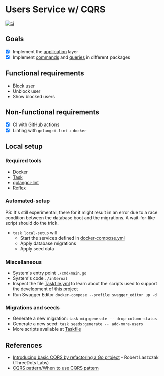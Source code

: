 # Users Service w/ CQRS

[![ci](https://github.com/flowck/users-service-cqrs-go/actions/workflows/ci.yml/badge.svg)](https://github.com/flowck/users-service-cqrs-go/actions/workflows/ci.yml)

## Goals

- [x] Implement the [application](./internal/app/app.go) layer
- [x] Implement [commands](./internal/app/command) and [queries](./internal/app/query) in different packages

## Functional requirements

- Block user
- Unblock user
- Show blocked users

## Non-functional requirements

- [x] CI with GitHub actions
- [x] Linting with `golangci-lint` + `docker`

## Local setup

### Required tools

- Docker
- [Task](https://taskfile.dev/)
- [golangci-lint](https://golangci-lint.run/)
- [Reflex](https://github.com/cespare/reflex)

### Automated-setup

PS: It's still experimental, there for it might result in an error due to a race condition between the database boot and the migrations. A wait-for-like script should do the trick.

- `task local-setup` will
  - Start the services defined in [docker-compose.yml](./docker-compose.yml)
  - Apply database migrations
  - Apply seed data

### Miscellaneous

- System's entry point `./cmd/main.go`
- System's code `./internal`
- Inspect the file [Taskfile.yml](./Taskfile.yml) to learn about the scripts used to support the development of this project
- Run Swagger Editor `docker-compose --profile swagger_editor up -d`

### Migrations and seeds

- Generate a new migration: `task mig:generate -- drop-column-status`
- Generate a new seed: `task seeds:generate -- add-more-users`
- More scripts available at [Taskfile](./Taskfile.yml)

## References

- [Introducing basic CQRS by refactoring a Go project](https://threedots.tech/post/basic-cqrs-in-go/) - Robert Laszczak (ThreeDots Labs)
- [CQRS pattern/When to use CQRS pattern](https://learn.microsoft.com/en-us/azure/architecture/patterns/cqrs#when-to-use-cqrs-pattern)